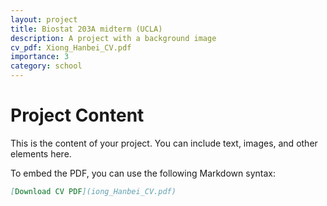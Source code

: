 ```yaml
---
layout: project
title: Biostat 203A midterm (UCLA)
description: A project with a background image
cv_pdf: Xiong_Hanbei_CV.pdf
importance: 3
category: school
---
```


# Project Content

This is the content of your project. You can include text, images, and other elements here.

To embed the PDF, you can use the following Markdown syntax:

```markdown
[Download CV PDF](iong_Hanbei_CV.pdf)